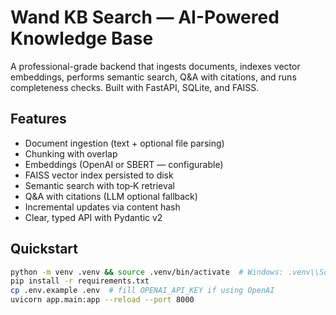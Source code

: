 # Wand KB Search — AI-Powered Knowledge Base

A professional-grade backend that ingests documents, indexes vector embeddings, performs semantic search, Q&A with citations, 
and runs completeness checks. Built with FastAPI, SQLite, and FAISS.

## Features
- Document ingestion (text + optional file parsing)
- Chunking with overlap
- Embeddings (OpenAI or SBERT — configurable)
- FAISS vector index persisted to disk
- Semantic search with top‑K retrieval
- Q&A with citations (LLM optional fallback)
- Incremental updates via content hash
- Clear, typed API with Pydantic v2

## Quickstart
```bash
python -m venv .venv && source .venv/bin/activate  # Windows: .venv\\Scripts\\activate
pip install -r requirements.txt
cp .env.example .env  # fill OPENAI_API_KEY if using OpenAI
uvicorn app.main:app --reload --port 8000
